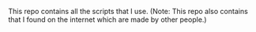 This repo contains all the scripts that I use.
(Note: This repo also contains that I found on the internet which are made by other people.)
